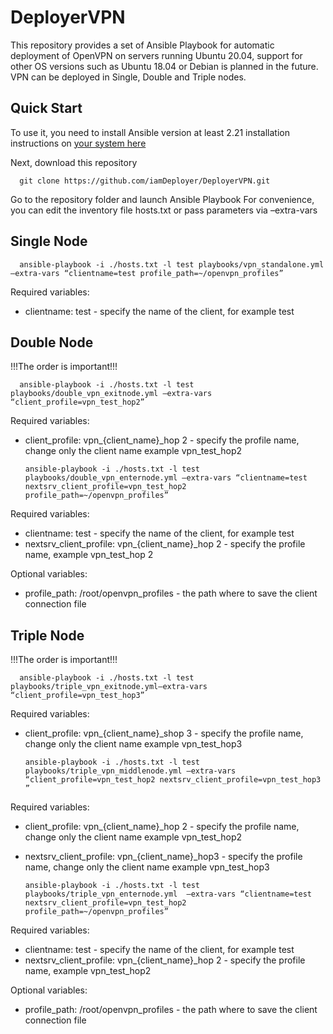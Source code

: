 # DeployerVPN
This repository provides a set of Ansible Playbook for automatic deployment of OpenVPN on servers running Ubuntu 20.04, support for other OS versions such as Ubuntu 18.04 or Debian is planned in the future. VPN can be deployed in Single, Double and Triple nodes.

## Quick Start

To use it, you need to install Ansible version at least 2.21 installation instructions on [your system here](https://docs.ansible.com/ansible/latest/installation_guide/installation_distros.html)

Next, download this repository

      git clone https://github.com/iamDeployer/DeployerVPN.git

Go to the repository folder and launch Ansible Playbook
For convenience, you can edit the inventory file hosts.txt or pass parameters via –extra-vars

## Single Node

      ansible-playbook -i ./hosts.txt -l test playbooks/vpn_standalone.yml –extra-vars “clientname=test profile_path=~/openvpn_profiles”  

Required variables:
* clientname: test - specify the name of the client, for example test

## Double Node 

!!!The order is important!!!

      ansible-playbook -i ./hosts.txt -l test playbooks/double_vpn_exitnode.yml –extra-vars “client_profile=vpn_test_hop2”    

Required variables:
* client_profile: vpn_{client_name}_hop 2 - specify the profile name, change only the client name example vpn_test_hop2

      ansible-playbook -i ./hosts.txt -l test playbooks/double_vpn_enternode.yml –extra-vars “clientname=test nextsrv_client_profile=vpn_test_hop2 profile_path=~/openvpn_profiles”   

Required variables:
* clientname: test - specify the name of the client, for example test
* nextsrv_client_profile: vpn_{client_name}_hop 2 - specify the profile name, example vpn_test_hop 2

Optional variables:
* profile_path: /root/openvpn_profiles - the path where to save the client connection file

## Triple Node

!!!The order is important!!!

      ansible-playbook -i ./hosts.txt -l test playbooks/triple_vpn_exitnode.yml–extra-vars “client_profile=vpn_test_hop3”   

Required variables:
* client_profile: vpn_{client_name}_shop 3 - specify the profile name, change only the client name example vpn_test_hop3

      ansible-playbook -i ./hosts.txt -l test playbooks/triple_vpn_middlenode.yml –extra-vars “client_profile=vpn_test_hop2 nextsrv_client_profile=vpn_test_hop3 ”   

Required variables:
* client_profile: vpn_{client_name}_hop 2 - specify the profile name, change only the client name example vpn_test_hop2
* nextsrv_client_profile: vpn_{client_name}_hop3 - specify the profile name, change only the client name example vpn_test_hop3

      ansible-playbook -i ./hosts.txt -l test playbooks/triple_vpn_enternode.yml  –extra-vars “clientname=test nextsrv_client_profile=vpn_test_hop2 profile_path=~/openvpn_profiles”   

Required variables:
* clientname: test - specify the name of the client, for example test
* nextsrv_client_profile: vpn_{client_name}_hop 2 - specify the profile name, example vpn_test_hop2

Optional variables:
* profile_path: /root/openvpn_profiles - the path where to save the client connection file
